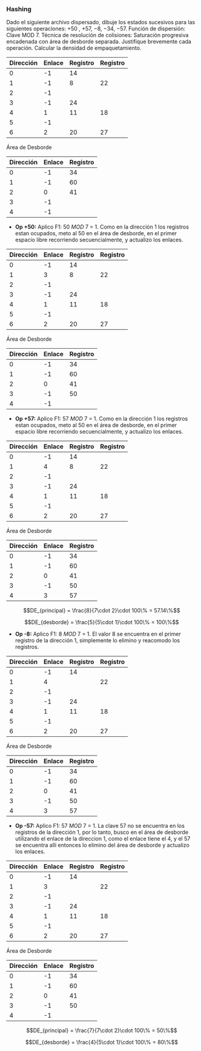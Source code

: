 ### Hashing

Dado el siguiente archivo dispersado, dibuje los estados sucesivos para las siguientes operaciones: +50 , +57, −8, −34, −57. Función de dispersión: Clave MOD 7. Técnica de resolución de colisiones: Saturación progresiva encadenada con área de desborde separada. Justifique brevemente cada operación. Calcular la densidad de empaquetamiento.

| Dirección | Enlace | Registro | Registro |
| --------- | ------ | -------- | -------- |
| 0         | -1     | 14       |          |
| 1         | -1     | 8        | 22       |
| 2         | -1     |          |          |
| 3         | -1     | 24       |          |
| 4         | 1      | 11       | 18       |
| 5         | -1     |          |          |
| 6         | 2      | 20       | 27       |

Área de Desborde

| Dirección | Enlace | Registro |
| --------- | ------ | -------- |
| 0         | -1     | 34       |
| 1         | -1     | 60       |
| 2         | 0      | 41       |
| 3         | -1     |          |
| 4         | -1     |          |

- **Op +50:** Aplico F1: 50 _MOD_ 7 = 1. Como en la dirección 1 los registros estan ocupados, meto al 50 en el área de desborde, en el primer espacio libre recorriendo secuencialmente, y actualizo los enlaces.

| Dirección | Enlace | Registro | Registro |
| --------- | ------ | -------- | -------- |
| 0         | -1     | 14       |          |
| 1         | 3      | 8        | 22       |
| 2         | -1     |          |          |
| 3         | -1     | 24       |          |
| 4         | 1      | 11       | 18       |
| 5         | -1     |          |          |
| 6         | 2      | 20       | 27       |

Área de Desborde

| Dirección | Enlace | Registro |
| --------- | ------ | -------- |
| 0         | -1     | 34       |
| 1         | -1     | 60       |
| 2         | 0      | 41       |
| 3         | -1     | 50       |
| 4         | -1     |          |

- **Op +57:** Aplico F1: 57 _MOD_ 7 = 1. Como en la dirección 1 los registros estan ocupados, meto al 50 en el área de desborde, en el primer espacio libre recorriendo secuencialmente, y actualizo los enlaces.

| Dirección | Enlace | Registro | Registro |
| --------- | ------ | -------- | -------- |
| 0         | -1     | 14       |          |
| 1         | 4      | 8        | 22       |
| 2         | -1     |          |          |
| 3         | -1     | 24       |          |
| 4         | 1      | 11       | 18       |
| 5         | -1     |          |          |
| 6         | 2      | 20       | 27       |

Área de Desborde

| Dirección | Enlace | Registro |
| --------- | ------ | -------- |
| 0         | -1     | 34       |
| 1         | -1     | 60       |
| 2         | 0      | 41       |
| 3         | -1     | 50       |
| 4         | 3      | 57       |

$$DE_{principal} = \frac{8}{7\cdot 2}\cdot 100\% = 57.14\%$$

$$DE_{desborde} = \frac{5}{5\cdot 1}\cdot 100\% = 100\%$$

- **Op -8:** Aplico F1: 8 _MOD_ 7 = 1. El valor 8 se encuentra en el primer registro de la dirección 1, simplemente lo elimino y reacomodo los registros.

| Dirección | Enlace | Registro | Registro |
| --------- | ------ | -------- | -------- |
| 0         | -1     | 14       |          |
| 1         | 4      |          | 22       |
| 2         | -1     |          |          |
| 3         | -1     | 24       |          |
| 4         | 1      | 11       | 18       |
| 5         | -1     |          |          |
| 6         | 2      | 20       | 27       |

Área de Desborde

| Dirección | Enlace | Registro |
| --------- | ------ | -------- |
| 0         | -1     | 34       |
| 1         | -1     | 60       |
| 2         | 0      | 41       |
| 3         | -1     | 50       |
| 4         | 3      | 57       |

- **Op -57:** Aplico F1: 57 _MOD_ 7 = 1. La clave 57 no se encuentra en los registros de la dirección 1, por lo tanto, busco en el área de desborde utilizando el enlace de la direccion 1, como el enlace tiene el 4, y el 57 se encuentra alli entonces lo elimino del área de desborde y actualizo los enlaces.

| Dirección | Enlace | Registro | Registro |
| --------- | ------ | -------- | -------- |
| 0         | -1     | 14       |          |
| 1         | 3      |          | 22       |
| 2         | -1     |          |          |
| 3         | -1     | 24       |          |
| 4         | 1      | 11       | 18       |
| 5         | -1     |          |          |
| 6         | 2      | 20       | 27       |

Área de Desborde

| Dirección | Enlace | Registro |
| --------- | ------ | -------- |
| 0         | -1     | 34       |
| 1         | -1     | 60       |
| 2         | 0      | 41       |
| 3         | -1     | 50       |
| 4         | -1     |          |

$$DE_{principal} = \frac{7}{7\cdot 2}\cdot 100\% = 50\%$$

$$DE_{desborde} = \frac{4}{5\cdot 1}\cdot 100\% = 80\%$$
